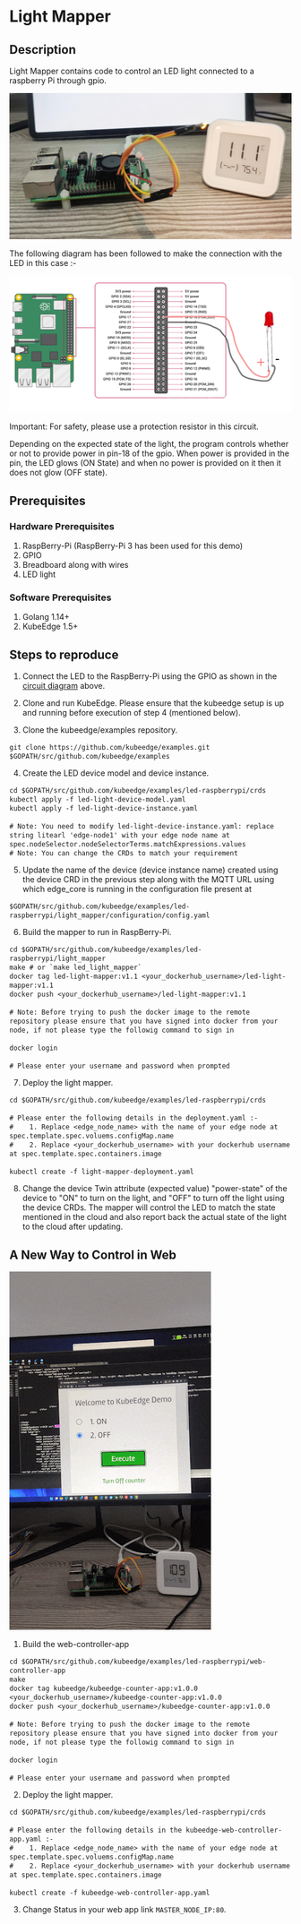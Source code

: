 # Light Mapper


 ## Description

Light Mapper contains code to control an LED light connected to a raspberry Pi through gpio.

<img src="images/raspberry-pi.jpg">

The following diagram has been followed to make the connection with the
LED in this case :-

<img src="images/raspberry-pi-wiring.png">

Important: For safety, please use a protection resistor in this circuit.

Depending on the expected state of the light, the program controls whether or not to provide power in pin-18 of the gpio.
When power is provided in the pin, the LED glows (ON State) and when no power is provided on it then it does not glow (OFF state).



## Prerequisites

### Hardware Prerequisites

1. RaspBerry-Pi (RaspBerry-Pi 3 has been used for this demo)
2. GPIO
3. Breadboard along with wires
4. LED light


### Software Prerequisites

1. Golang 1.14+
2. KubeEdge 1.5+

## Steps to reproduce

1. Connect the LED to the RaspBerry-Pi using the GPIO as shown in the [circuit diagram](images/raspberry-pi-wiring.png) above.

2. Clone and run KubeEdge.
    Please ensure that the kubeedge setup is up and running before execution of step 4 (mentioned below).

3. Clone the kubeedge/examples repository.

```console
git clone https://github.com/kubeedge/examples.git $GOPATH/src/github.com/kubeedge/examples
```

4. Create the LED device model and device instance.

```console
cd $GOPATH/src/github.com/kubeedge/examples/led-raspberrypi/crds
kubectl apply -f led-light-device-model.yaml
kubectl apply -f led-light-device-instance.yaml

# Note: You need to modify led-light-device-instance.yaml: replace string litearl 'edge-node1' with your edge node name at spec.nodeSelector.nodeSelectorTerms.matchExpressions.values
# Note: You can change the CRDs to match your requirement
```

 5. Update the name of the device (device instance name) created using the device CRD in the previous step along with the MQTT URL using which edge_core is running in the configuration file present at
 ```console
 $GOPATH/src/github.com/kubeedge/examples/led-raspberrypi/light_mapper/configuration/config.yaml
 ```

 6. Build the mapper to run in RaspBerry-Pi.

```shell
cd $GOPATH/src/github.com/kubeedge/examples/led-raspberrypi/light_mapper
make # or `make led_light_mapper`
docker tag led-light-mapper:v1.1 <your_dockerhub_username>/led-light-mapper:v1.1
docker push <your_dockerhub_username>/led-light-mapper:v1.1

# Note: Before trying to push the docker image to the remote repository please ensure that you have signed into docker from your node, if not please type the followig command to sign in

docker login

# Please enter your username and password when prompted

```

 7. Deploy the light mapper.

```console
cd $GOPATH/src/github.com/kubeedge/examples/led-raspberrypi/crds

# Please enter the following details in the deployment.yaml :-
#    1. Replace <edge_node_name> with the name of your edge node at spec.template.spec.voluems.configMap.name
#    2. Replace <your_dockerhub_username> with your dockerhub username at spec.template.spec.containers.image

kubectl create -f light-mapper-deployment.yaml
```

  8. Change the device Twin attribute (expected value) "power-state" of the device to "ON" to turn on the light, and
 "OFF" to turn off the light using the device CRDs. The mapper will control the LED to match the state mentioned in the cloud and also report back
 the actual state of the light to the cloud after updating.

## A New Way to Control in Web
<img src="images/raspberry-pi.gif">

1. Build the web-controller-app

```console
cd $GOPATH/src/github.com/kubeedge/examples/led-raspberrypi/web-controller-app
make 
docker tag kubeedge/kubeedge-counter-app:v1.0.0 <your_dockerhub_username>/kubeedge-counter-app:v1.0.0
docker push <your_dockerhub_username>/kubeedge-counter-app:v1.0.0

# Note: Before trying to push the docker image to the remote repository please ensure that you have signed into docker from your node, if not please type the followig command to sign in

docker login

# Please enter your username and password when prompted
```

2. Deploy the light mapper.

```console
cd $GOPATH/src/github.com/kubeedge/examples/led-raspberrypi/crds

# Please enter the following details in the kubeedge-web-controller-app.yaml :-
#    1. Replace <edge_node_name> with the name of your edge node at spec.template.spec.voluems.configMap.name
#    2. Replace <your_dockerhub_username> with your dockerhub username at spec.template.spec.containers.image

kubectl create -f kubeedge-web-controller-app.yaml
```

3. Change Status in your web app link `MASTER_NODE_IP:80`.